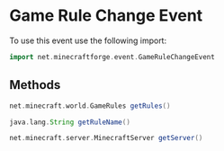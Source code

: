 # Game Rule Change Event

To use this event use the following import:
```groovy
import net.minecraftforge.event.GameRuleChangeEvent
```

## Methods
```groovy
net.minecraft.world.GameRules getRules()
```

```groovy
java.lang.String getRuleName()
```

```groovy
net.minecraft.server.MinecraftServer getServer()
```
